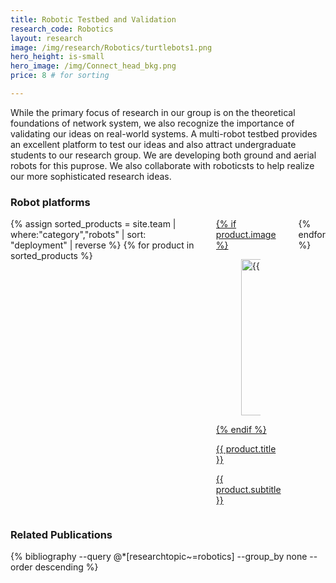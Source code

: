 ```yaml
---
title: Robotic Testbed and Validation 
research_code: Robotics
layout: research
image: /img/research/Robotics/turtlebots1.png
hero_height: is-small
hero_image: /img/Connect_head_bkg.png 
price: 8 # for sorting 

---
```


While the primary focus of research in our group is on the theoretical foundations of network system, we also recognize the importance of validating our ideas on real-world systems.  A multi-robot testbed provides an excellent platform to test our ideas and also attract undergraduate students to our research group.  We are developing both ground and aerial robots for this puprose.  We also collaborate with roboticsts to help realize our more sophisticated research ideas.

### Robot platforms 

<div class="columns is-multiline">
  {% assign sorted_products = site.team | where:"category","robots" | sort: "deployment" | reverse %}
  {% for product in sorted_products %}
    <div class="column is-one-fifth-desktop is-6-tablet">
      <a href="{{ product.url | prepend: site.baseurl }}">
        <div class="card">
          {% if product.image %}
            <div class="card-image">
              <figure class="image is-3by3" style="display: flex; align-items: center; justify-content: center; max-width: 250px; max-height: 250px; overflow: hidden;">
                <img src="{{ product.image }}" alt="{{ product.title }}" style="width: 250px; height: 250px; object-fit: cover; display: block; margin: auto;">
              </figure>
            </div>
          {% endif %}
          <div class="card-content">
            <p class="title is-6">{{ product.title }}</p>
            <p class="subtitle is-6">{{ product.subtitle }}</p>
          </div>
        </div>
      </a>
    </div>
  {% endfor %}
</div>


### Related Publications

{% bibliography --query @*[researchtopic~=robotics] --group_by none --order descending %}
